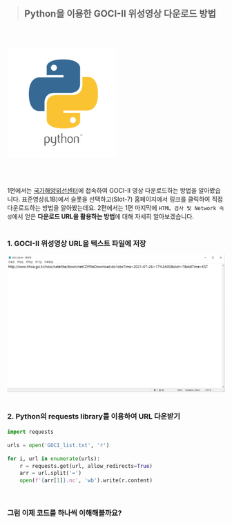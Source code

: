 > ## Python을 이용한 GOCI-II 위성영상 다운로드 방법
<br>
<br>

![ex_screenshot](./images/python/GOCI-II/logo.png)

<br>
<br>


1편에서는 [국가해양위선센터](http://www.khoa.go.kr/nosc/intro/noticeList.do)에 접속하여 GOCI-II 영상 다운로드하는 방법을 알아봤습니다. 표준영상(L1B)에서 슬롯을 선택하고(Slot-7) 홈페이지에서 링크를 클릭하여 직접 다운로드하는 방법을 알아봤는데요.
2편에서는 1편 마지막에 `HTML 검사 및 Network 속성`에서 얻은 **다운로드 URL을 활용하는 방법**에 대해 자세히 알아보겠습니다.
<br>
<br>

### 1. GOCI-II 위성영상 URL을 텍스트 파일에 저장
<img src="./images/python/GOCI-II/URL-list.png">


<br>
<br>

### 2. Python의 requests library를 이용하여 URL 다운받기
```python
import requests
```

```python
urls = open('GOCI_list.txt', 'r')
```

```python
for i, url in enumerate(urls):
    r = requests.get(url, allow_redirects=True)
    arr = url.split('=')
    open(f'{arr[1]}.nc', 'wb').write(r.content)
```
<br>

### 그럼 이제 코드를 하나씩 이해해볼까요?
<br>

